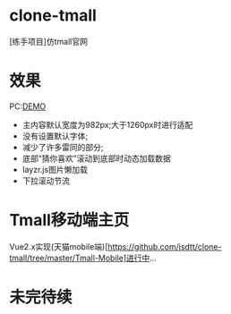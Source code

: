 # clone-tmall
[练手项目]仿tmall官网

# 效果
PC:[DEMO](http://ol094ymex.bkt.clouddn.com/index.html)
- 主内容默认宽度为982px;大于1260px时进行适配
- 没有设置默认字体;
- 减少了许多雷同的部分;
- 底部“猜你喜欢”滚动到底部时动态加载数据
- layzr.js图片懒加载
- 下拉滚动节流

# Tmall移动端主页
Vue2.x实现(天猫mobile端)[https://github.com/jsdtt/clone-tmall/tree/master/Tmall-Mobile]进行中...


# 未完待续

